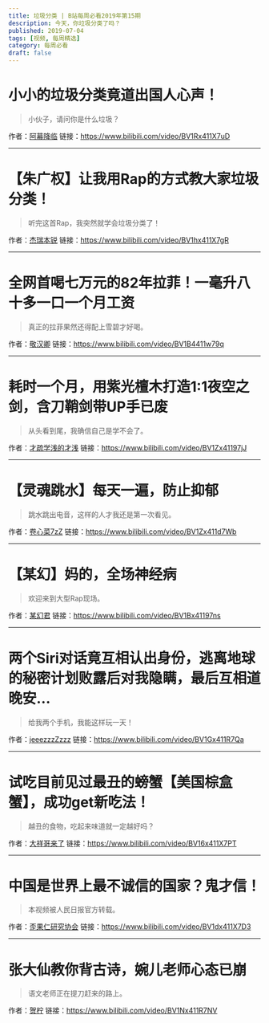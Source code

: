 ```yaml
---
title: 垃圾分类 | B站每周必看2019年第15期
description: 今天，你垃圾分类了吗？
published: 2019-07-04
tags: [视频, 每周精选]
category: 每周必看
draft: false
---
```


# 小小的垃圾分类竟道出国人心声！
> 小伙子，请问你是什么垃圾？

作者：[阿幕降临](https://space.bilibili.com/38351330)
链接：https://www.bilibili.com/video/BV1Rx411X7uD

---

# 【朱广权】让我用Rap的方式教大家垃圾分类！
> 听完这首Rap，我突然就学会垃圾分类了！

作者：[杰瑞本锐](https://space.bilibili.com/297629857)
链接：https://www.bilibili.com/video/BV1hx411X7gR

---

# 全网首喝七万元的82年拉菲！一毫升八十多一口一个月工资
> 真正的拉菲果然还得配上雪碧才好喝。

作者：[敬汉卿](https://space.bilibili.com/9824766)
链接：https://www.bilibili.com/video/BV1B4411w79q

---

# 耗时一个月，用紫光檀木打造1:1夜空之剑，含刀鞘剑带UP手已废
> 从头看到尾，我确信自己是学不会了。

作者：[才疏学浅的才浅](https://space.bilibili.com/2200736)
链接：https://www.bilibili.com/video/BV1Zx41197jJ

---

# 【灵魂跳水】每天一遍，防止抑郁
> 跳水跳出电音，这样的人才我还是第一次看见。

作者：[卷心菜7zZ](https://space.bilibili.com/188748955)
链接：https://www.bilibili.com/video/BV1Zx411d7Wb

---

# 【某幻】妈的，全场神经病
> 欢迎来到大型Rap现场。

作者：[某幻君](https://space.bilibili.com/1577804)
链接：https://www.bilibili.com/video/BV1Bx41197ns

---

# 两个Siri对话竟互相认出身份，逃离地球的秘密计划败露后对我隐瞒，最后互相道晚安…
> 给我两个手机，我能这样玩一天！

作者：[jeeezzzZzzz](https://space.bilibili.com/397694924)
链接：https://www.bilibili.com/video/BV1Gx411R7Qa

---

# 试吃目前见过最丑的螃蟹【美国棕盒蟹】，成功get新吃法！
> 越丑的食物，吃起来味道就一定越好吗？

作者：[大祥哥来了](https://space.bilibili.com/2920960)
链接：https://www.bilibili.com/video/BV16x411X7PT

---

# 中国是世界上最不诚信的国家？鬼才信！
> 本视频被人民日报官方转载。

作者：[歪果仁研究协会](https://space.bilibili.com/32820037)
链接：https://www.bilibili.com/video/BV1dx411X7D3

---

# 张大仙教你背古诗，婉儿老师心态已崩
> 语文老师正在提刀赶来的路上。

作者：[贺柠](https://space.bilibili.com/144576073)
链接：https://www.bilibili.com/video/BV1Nx411R7NV

